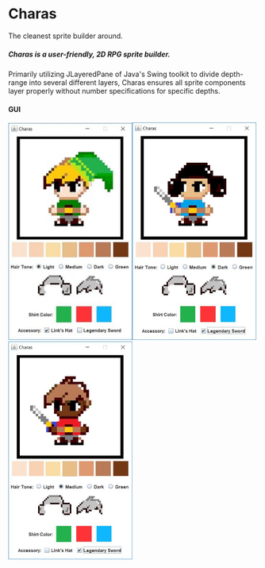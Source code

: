 # Charas
The cleanest sprite builder around.

##### Charas is a user-friendly, 2D RPG sprite builder.


Primarily utilizing JLayeredPane of Java's Swing toolkit to divide depth-range into several different layers, Charas ensures all sprite components layer properly without number specifications for specific depths.

#### GUI
<img src="/img/gui_0.JPG" width="250"><img src="/img/gui_1.JPG" width="250"><img src="/img/gui_2.JPG" width="250">
